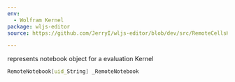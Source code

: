 ```yaml
---
env:
  - Wolfram Kernel
package: wljs-editor
source: https://github.com/JerryI/wljs-editor/blob/dev/src/RemoteCellsKernel.wl

---
```

represents notebook object for a evaluation Kernel

```mathematica
RemoteNotebook[uid_String] _RemoteNotebook
```




